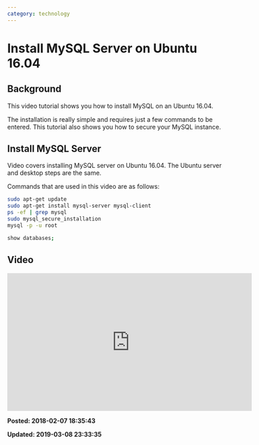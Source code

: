 ```yaml
---
category: technology
---
```

# Install MySQL Server on Ubuntu 16.04

## Background

This video tutorial shows you how to install MySQL on an Ubuntu 16.04. 

The installation is really simple and requires just a few commands to be entered. This tutorial also shows you how to secure your MySQL instance. 

## Install MySQL Server

Video covers installing MySQL server on Ubuntu 16.04.  The Ubuntu server and desktop steps are the same. 

Commands that are used in this video are as follows: 
``` bash
sudo apt-get update
sudo apt-get install mysql-server mysql-client
ps -ef | grep mysql
sudo mysql_secure_installation
mysql -p -u root

show databases;
```

## Video 

<iframe width="560" height="315" src="https://www.youtube.com/embed/ftRi8dUbhsk" frameborder="0" allow="autoplay; encrypted-media" allowfullscreen></iframe>

**Posted: 2018-02-07 18:35:43** 

**Updated: 2019-03-08 23:33:35** 

